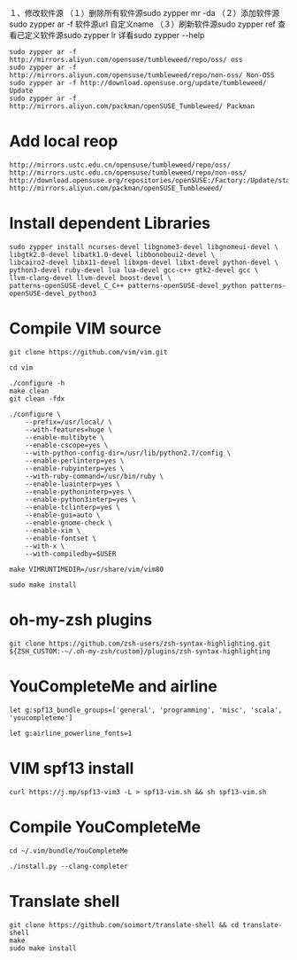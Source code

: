 １、修改软件源
（１）删除所有软件源sudo zypper mr -da
（２）添加软件源sudo zypper ar -f 软件源url 自定义name
（３）刷新软件源sudo zypper ref
查看已定义软件源sudo zypper lr
详看sudo zypper --help

```
sudo zypper ar -f http://mirrors.aliyun.com/opensuse/tumbleweed/repo/oss/ oss 
sudo zypper ar -f http://mirrors.aliyun.com/opensuse/tumbleweed/repo/non-oss/ Non-OSS
sudo zypper ar -f http://download.opensuse.org/update/tumbleweed/ Update 
sudo zypper ar -f http://mirrors.aliyun.com/packman/openSUSE_Tumbleweed/ Packman
```


# Add local reop
```
http://mirrors.ustc.edu.cn/opensuse/tumbleweed/repo/oss/
http://mirrors.ustc.edu.cn/opensuse/tumbleweed/repo/non-oss/
http://download.opensuse.org/repositories/openSUSE:/Factory:/Update/standard/
http://mirrors.aliyun.com/packman/openSUSE_Tumbleweed/
```
# Install dependent Libraries
```
sudo zypper install ncurses-devel libgnome3-devel libgnomeui-devel \
libgtk2.0-devel libatk1.0-devel libbonoboui2-devel \
libcairo2-devel libx11-devel libxpm-devel libxt-devel python-devel \
python3-devel ruby-devel lua lua-devel gcc-c++ gtk2-devel gcc \
llvm-clang-devel llvm-devel boost-devel \
patterns-openSUSE-devel_C_C++ patterns-openSUSE-devel_python patterns-openSUSE-devel_python3

```
# Compile VIM source
```
git clone https://github.com/vim/vim.git
```

```
cd vim
```

```
./configure -h
make clean
git clean -fdx

./configure \
    --prefix=/usr/local/ \
    --with-features=huge \
    --enable-multibyte \
    --enable-cscope=yes \
    --with-python-config-dir=/usr/lib/python2.7/config \
    --enable-perlinterp=yes \
    --enable-rubyinterp=yes \
    --with-ruby-command=/usr/bin/ruby \
    --enable-luainterp=yes \
    --enable-pythoninterp=yes \
    --enable-python3interp=yes \
    --enable-tclinterp=yes \
    --enable-gui=auto \
    --enable-gnome-check \
    --enable-xim \
    --enable-fontset \
    --with-x \
    --with-compiledby=$USER
```

```
make VIMRUNTIMEDIR=/usr/share/vim/vim80
```

```
sudo make install
```
# oh-my-zsh plugins
```
git clone https://github.com/zsh-users/zsh-syntax-highlighting.git ${ZSH_CUSTOM:-~/.oh-my-zsh/custom}/plugins/zsh-syntax-highlighting
```
# YouCompleteMe and airline
```
let g:spf13_bundle_groups=['general', 'programming', 'misc', 'scala', 'youcompleteme']
```

```
let g:airline_powerline_fonts=1
```
# VIM spf13 install
```
curl https://j.mp/spf13-vim3 -L > spf13-vim.sh && sh spf13-vim.sh
```
# Compile YouCompleteMe
```
cd ~/.vim/bundle/YouCompleteMe
```
```
./install.py --clang-completer
```
# Translate shell
```
git clone https://github.com/soimort/translate-shell && cd translate-shell
make
sudo make install
```
